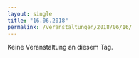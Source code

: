 ```yaml
---
layout: single
title: "16.06.2018"
permalink: /veranstaltungen/2018/06/16/
---
```


Keine Veranstaltung an diesem Tag.
